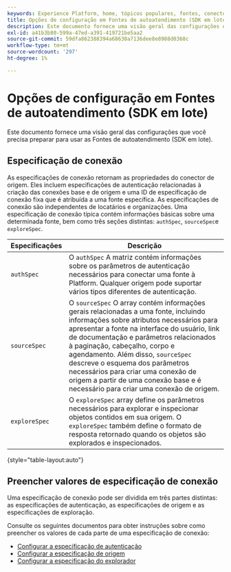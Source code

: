 ```yaml
---
keywords: Experience Platform, home, tópicos populares, fontes, conectores, conectores de origem, sdk de fontes, sdk, SDK
title: Opções de configuração em Fontes de autoatendimento (SDK em lote)
description: Este documento fornece uma visão geral das configurações que você precisa preparar para usar as Fontes de autoatendimento (SDK em lote).
exl-id: a41b3b80-599a-47ed-a391-419721be5aa2
source-git-commit: 59dfa862388394a68630a7136dee8e8988d0368c
workflow-type: tm+mt
source-wordcount: '297'
ht-degree: 1%

---
```


# Opções de configuração em Fontes de autoatendimento (SDK em lote)

Este documento fornece uma visão geral das configurações que você precisa preparar para usar as Fontes de autoatendimento (SDK em lote).

## Especificação de conexão

As especificações de conexão retornam as propriedades do conector de origem. Eles incluem especificações de autenticação relacionadas à criação das conexões base e de origem e uma ID de especificação de conexão fixa que é atribuída a uma fonte específica. As especificações de conexão são independentes de locatários e organizações. Uma especificação de conexão típica contém informações básicas sobre uma determinada fonte, bem como três seções distintas: `authSpec`, `sourceSpec`e `exploreSpec`.

| Especificações | Descrição |
| --- | --- |
| `authSpec` | O `authSpec` A matriz contém informações sobre os parâmetros de autenticação necessários para conectar uma fonte à Platform. Qualquer origem pode suportar vários tipos diferentes de autenticação. |
| `sourceSpec` | O `sourceSpec` O array contém informações gerais relacionadas a uma fonte, incluindo informações sobre atributos necessários para apresentar a fonte na interface do usuário, link de documentação e parâmetros relacionados à paginação, cabeçalho, corpo e agendamento. Além disso, `sourceSpec` descreve o esquema dos parâmetros necessários para criar uma conexão de origem a partir de uma conexão base e é necessário para criar uma conexão de origem. |
| `exploreSpec` | O `exploreSpec` array define os parâmetros necessários para explorar e inspecionar objetos contidos em sua origem. O `exploreSpec` também define o formato de resposta retornado quando os objetos são explorados e inspecionados. |

{style=&quot;table-layout:auto&quot;}

## Preencher valores de especificação de conexão

Uma especificação de conexão pode ser dividida em três partes distintas: as especificações de autenticação, as especificações de origem e as especificações de exploração.

Consulte os seguintes documentos para obter instruções sobre como preencher os valores de cada parte de uma especificação de conexão:

* [Configurar a especificação de autenticação](./authspec.md)
* [Configurar a especificação de origem](./sourcespec.md)
* [Configurar a especificação do explorador](./explorespec.md)
